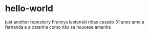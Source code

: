 # hello-world
just another repository
Francys lestenski ribas casado 31 anos
amo a fernanda e a catarina como não se houvese amanha
